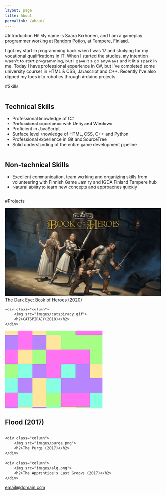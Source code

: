 ```yaml
---
layout: page
title: About
permalink: /about/
---
```


#Introduction
Hi! My name is Saara Korhonen, and I am a gameplay programmer working at [Random Potion](http://randompotion.com/ "Random Potion"), at Tampere, Finland.

I got my start in programming back when I was 17 and studying for my vocational qualifications in IT. When I started the studies, my intention wasn't to start programming, but I gave it a go anyways
and it lit a spark in me. Today I have professional experience in C#, but I've completed some university courses in HTML & CSS, Javascript and C++.
Recently I've also dipped my toes into robotics through Arduino projects.

#Skills
<div class="row">
  <div class="column">
    <h2>Technical Skills</h2>
    <p>
		<ul>
		  <li>Professional knowledge of C#</li>
		  <li>Professional experience with Unity and Windows</li>
		  <li>Proficient in JavaScript</li>
		  <li>Surface level knowledge of HTML, CSS, C++ and Python</li>
		  <li>Professional experience in Git and SourceTree</li>
		  <li>Solid understanding of the entire game development pipeline</li>
		</ul>
	</p>
  </div>
 <div class="column">
    <h2>Non-technical Skills</h2>
    <p>
		<ul>
		  <li>Excellent communication, team working and organizing skills from volunteering with Finnish Game Jam ry and IGDA Finland Tampere hub</li>
		  <li>Natural ability to learn new concepts and approaches quickly</li>
		</ul>
	</p>
  </div>
</div>

#Projects
<div class="row">
	<div class="column">
		<img src="images/BoH.jpg">
		<a href="{{ site.baseurl }}/BoH" title="TDE: BoH">The Dark Eye: Book of Heroes (2020)</a>
	</div>

	<div class="column">
		<img src="images/catspiracy.gif">
		<h2>CATSPIRACY(2018)</h2>
	</div>
</div>

<div class="row">
	<div class="column">
		<img src="images/flood.png">
		<h2>Flood (2017)</h2>
	</div>

	<div class="column">
		<img src="images/purge.png">
		<h2>The Purge (2017)</h2>
	</div>

	<div class="column">
		<img src="images/alg.png">
		<h2>The Apprentice's Last Groove (2017)</h2>
	</div>
</div>

[email@domain.com](mailto:email@domain.com)